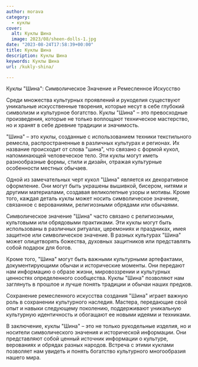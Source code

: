 ```yaml
---
author: morava
category:
  - куклы
cover:
  alt: Куклы Шина
  image: 2023/08/sheen-dolls-1.jpg
date: "2023-08-24T17:58:39+00:00"
title: Куклы Шина
description: Куклы Шина
keywords: Куклы Шина
url: /kukly-shina/

---
```

Куклы "Шина": Символическое Значение и Ремесленное Искусство

Среди множества культурных проявлений и рукоделия существуют уникальные искусственные творения, которые несут в себе глубокий символизм и культурное богатство. Куклы "Шина" – это превосходные произведения, которые не только воплощают техническое мастерство, но и хранят в себе древние традиции и значимость.

"Шина" – это куклы, созданные с использованием техники текстильного ремесла, распространенные в различных культурах и регионах. Их название происходит от слова "шина", что связано с формой кукол, напоминающей человеческое тело. Эти куклы могут иметь разнообразные формы, стили и дизайн, отражая культурные особенности местных обычаев.

Одной из замечательных черт кукол "Шина" является их декоративное оформление. Они могут быть украшены вышивкой, бисером, нитями и другими материалами, создавая великолепные узоры и мотивы. Кроме того, каждая деталь куклы может носить символическое значение, связанное с верованиями, религиозными обрядами или обычаями.

Символическое значение "Шина" часто связано с религиозными, культовыми или обрядовыми практиками. Эти куклы могут быть использованы в различных ритуалах, церемониях и праздниках, имея защитное или символическое значение. В разных культурах "Шина" может олицетворять божества, духовных защитников или представлять собой подарок для богов.

Кроме того, "Шина" могут быть важными культурными артефактами, документирующими обычаи и исторические моменты. Они передают нам информацию о образе жизни, мировоззрении и культурных ценностях определенного сообщества. Куклы "Шина" позволяют нам заглянуть в прошлое и лучше понять традиции и обычаи наших предков.

Сохранение ремесленного искусства создания "Шина" играет важную роль в сохранении культурного наследия. Мастера, передающие свой опыт и навыки следующему поколению, поддерживают уникальную культурную идентичность и обогащают ее новыми идеями и техниками.

В заключение, куклы "Шина" – это не только рукодельные изделия, но и носители символического значения и исторической информации. Они представляют собой ценный источник информации о культуре, верованиях и обрядах разных народов. Встреча с этими куклами позволяет нам увидеть и понять богатство культурного многообразия нашего мира.
